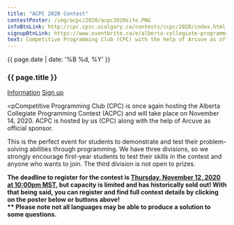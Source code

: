 ```yaml
---
title: "ACPC 2020 Contest"
contestPoster: /img/acpc/2020/acpc2020site.PNG
infoBtnLink: http://cpc.cpsc.ucalgary.ca/contests/ccpc/2020/index.html
signupBtnLink: https://www.eventbrite.ca/e/alberta-collegiate-programming-contest-2020-tickets-126167463279
text: Competitive Programming Club (CPC) with the help of Arcuve as official sponsor, is once again hosting the Alberta Collegiate Programming Contest (ACPC). We hope you can join us this November 14rd from 11:00AM to 6:00PM. More details on our eventbrite. We have three divisions, so we strongly encourage first year students to test their skills in the contest. The third division is not open to prizes. The deadline to register for the contest is Thursday, November 12th (10:00PM MST), but capacity is limited and has historically sold out! With that being said, you can register and find full contest details by clicking through the official poster or buttons above! Please note not all languages may be able to produce a solution to some questions.
---
```


<div class="card post-dec">      
<div class="card-body">
<div class="container-fluid">   
<div class="row">
<div class = "col-xs-12 col-md-5">

<img class="blog-img rounded mx-auto mr-3" src="{{ page.contestPoster }}" alt="">    

</div>

<div class = "col-xs-12 col-md-7">
<div class = "date-dec"> {{ page.date | date: '%B %d, %Y' }}</div>
<h3 class = "blog-title">{{ page.title }}</h3>      
<div class = "blog-line"></div> 

<div class = "blog-btns">
<a class="btn contest-btn" href="{{ page.infoBtnLink }}" role="button">Information</a>
<a class="btn contest-btn" href="{{ page.signupBtnLink }}" role="button">Sign up</a>
</div>



<pCompetitive Programming Club (CPC) is once again hosting the Alberta Collegiate Programming Contest (ACPC) and will take place on November 14, 2020. 
ACPC is hosted by us (CPC) along with the help of Arcuve as official sponsor. </p>

<p>This is the perfect event for students to demonstrate and test their problem-solving abilities through programming. We have three divisions, 
so we strongly encourage first-year students to test their skills in the contest and anyone who wants to join. The third division is not open to prizes.
</p>

<p><b>The deadline to register for the contest is <u>Thursday, November 12, 2020 at 10:00pm MST</u>, but capacity is limited and has historically sold out! With that being said, 
you can register and find full contest details by clicking on the poster below or buttons above!
<br>** Please note not all languages may be able to produce a solution to some questions.
</b>            

</p>             

</div>
</div>
</div>
</div>
</div>